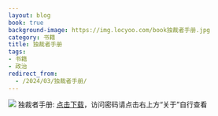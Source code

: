 ```yaml
---
layout: blog
book: true
background-image: https://img.locyoo.com/book独裁者手册.jpg
category: 书籍
title: 独裁者手册
tags:
- 书籍
- 政治
redirect_from:
  - /2024/03/独裁者手册/
---
```

![](https://img.locyoo.com/book独裁者手册.jpg)
独裁者手册: <a name = "ref1" href="https://url18.ctfile.com/f/50983618-1334550322-4be4bf?p=3619">点击下载</a>，访问密码请点击右上方“关于”自行查看